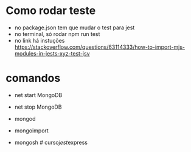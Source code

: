 # Como rodar teste

- no package.json tem que mudar o test para jest
- no terminal, só rodar npm run test
- no link há instuções https://stackoverflow.com/questions/63114333/how-to-import-mjs-modules-in-jests-xyz-test-jsv

# comandos

- net start MongoDB
- net stop MongoDB

- mongod
- mongoimport

- mongosh
#   c u r s o _ j e s t _ e x p r e s s  
 
